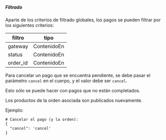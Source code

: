 ##### Filtrado

Aparte de los criterios de filtrado globales, los pagos se pueden filtrar por los siguientes criterios:

|filtro|tipo|
|------|----|
|gateway|ContenidoEn|
|status|ContenidoEn|
|order_id|ContenidoEn|

Para cancelar un pago que se encuentra pendiente, se debe pasar el parámetro `cancel` en el cuerpo,
y el valor debe ser `cancel`.

Esto sólo se puede hacer con pagos que no están completados.

Los productos de la orden asociada son publicados nuevamente.

Ejemplo:

```
# Cancelar el pago (y la orden):
{
  "cancel": 'cancel'
}
```
